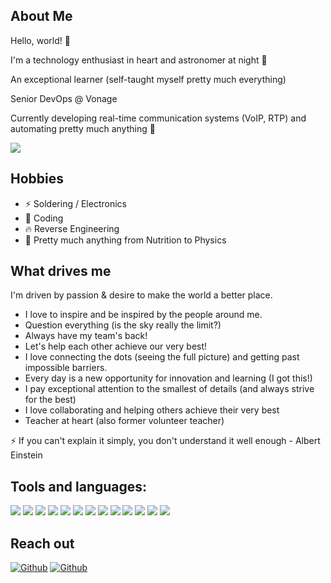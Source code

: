 About Me
---
Hello, world! :vulcan_salute:


I'm a technology enthusiast in heart and astronomer at night :telescope:

An exceptional learner (self-taught myself pretty much everything)

Senior DevOps @ Vonage 

Currently developing real-time communication systems (VoIP, RTP) and automating pretty much anything :wrench: 

<img src="https://img.shields.io/badge/Vonage-3776AB?style=for-the-badge&logo=vonage&logoColor=white"/>


Hobbies
---
- :zap: Soldering / Electronics
- :rocket: Coding
- :fire: Reverse Engineering
- :rainbow: Pretty much anything from Nutrition to Physics


What drives me
---
I'm driven by passion & desire to make the world a better place.

- I love to inspire and be inspired by the people around me.
- Question everything (is the sky really the limit?)
- Always have my team's back!
- Let's help each other achieve our very best!
- I love connecting the dots (seeing the full picture) and getting past impossible barriers.
- Every day is a new opportunity for innovation and learning (I got this!)
- I pay exceptional attention to the smallest of details (and always strive for the best)
- I love collaborating and helping others achieve their very best
- Teacher at heart (also former volunteer teacher)

:zap: If you can't explain it simply, you don't understand it well enough - Albert Einstein



Tools and languages:
---
<p>
  <img src="https://img.shields.io/badge/Python-3776AB?style=for-the-badge&logo=python&logoColor=white" />
  <img src="https://img.shields.io/badge/C-00599C?style=for-the-badge&logo=c&logoColor=white" />
  <img src="https://img.shields.io/badge/C%2B%2B-00599C?style=for-the-badge&logo=c%2B%2B&logoColor=white" />
  <img src="https://img.shields.io/badge/Go-00ADD8?style=for-the-badge&logo=go&logoColor=white" />
  <img src="https://img.shields.io/badge/JavaScript-323330?style=for-the-badge&logo=javascript&logoColor=F7DF1E" />
  <img src="https://img.shields.io/badge/TypeScript-007ACC?style=for-the-badge&logo=typescript&logoColor=white" />
  <img src="https://img.shields.io/badge/Visual_Studio_Code-0078D4?style=for-the-badge&logo=visual%20studio%20code&logoColor=white" />
  <img src="https://img.shields.io/badge/sublime_text-%23575757.svg?&style=for-the-badge&logo=sublime-text&logoColor=important" />
  <img src="https://img.shields.io/badge/AWS-07405E?style=for-the-badge&logo=amazon&logoColor=white" />
  <img src="https://img.shields.io/badge/MySQL-00000F?style=for-the-badge&logo=mysql&logoColor=white" />
  <img src="https://img.shields.io/badge/PostgreSQL-316192?style=for-the-badge&logo=postgresql&logoColor=white" />
  <img src="https://img.shields.io/badge/MongoDB-4EA94B?style=for-the-badge&logo=mongodb&logoColor=white" />
  <img src="https://img.shields.io/badge/SQLite-07405E?style=for-the-badge&logo=sqlite&logoColor=white" />
</p>

Reach out
---
[<img alt="Github" src="https://img.shields.io/badge/GitHub-%2312100E.svg?&style=for-the-badge&logo=Github&logoColor=white" />](https://github.com/tommybrecher) 
[<img alt="Github" src="https://img.shields.io/badge/LinkedIn-%231DA1F2.svg?&style=for-the-badge&logo=linkedin&logoColor=white" />](https://www.linkedin.com/in/tommy-lee-b-a0229160/)
